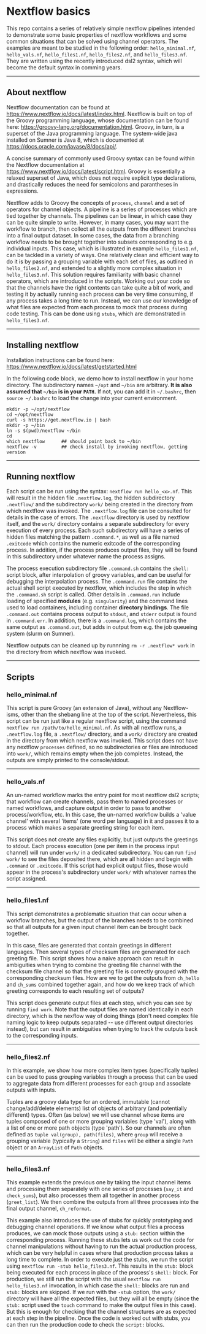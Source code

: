 # Nextflow basics

This repo contains a series of relatively simple nextflow pipelines intended to
  demonstrate some basic properties of nextflow workflows and some common 
  situations that can be solved using channel operators. The examples are meant
  to be studied in the following order: `hello_minimal.nf`, `hello_vals.nf`, 
  `hello_files1.nf`, `hello_files2.nf`, and `hello_files3.nf`. They are written 
  using the recently introduced dsl2 syntax, which will become the default syntax
  in comming years.

---

## About nextflow

Nextflow documentation can be found at https://www.nextflow.io/docs/latest/index.html.
  Nextflow is built on top of the Groovy programming language, whose documentation
  can be found here: https://groovy-lang.org/documentation.html. Groovy, in turn, is a
  superset of the Java programming language. The system-wide java installed on
  Sumner is Java 8, which is documented at https://docs.oracle.com/javase/8/docs/api/.

A concise summary of commonly used Groovy syntax can be found within the Nextflow
  documentation at https://www.nextflow.io/docs/latest/script.html. Groovy is essentially
  a relaxed superset of Java, which does not require explicit type declarations, and
  drastically reduces the need for semicolons and parantheses in expressions. 

Nextflow adds to Groovy the concepts of `process`, `channel` and a set of operators for 
  channel objects. A pipeline is a series of processes which are tied together by 
  channels. The pipelines can be linear, in which case they can be quite simple to write. 
  However, in many cases, you may want the workflow to branch, then collect all the 
  outputs from the different branches into a final output dataset. In some cases, the 
  data from a branching workflow needs to be brought together into subsets corresponding 
  to e.g. individual inputs. This case, which is illustrated in example `hello_files1.nf`, 
  can be tackled in a variety of ways. One relatively clean and efficient way to do it is 
  by passing a grouping variable with each set of files, as outlined in `hello_files2.nf`, 
  and extended to a slightly more complex situation in `hello_files3.nf`. This solution
  requires familiarity with basic channel operators, which are introduced in the scripts.
  Working out your code so that the channels have the right contents can take quite a bit
  of work, and testing it by actually running each process can be very time consuming, if 
  any process takes a long time to run. Instead, we can use our knowledge of what files 
  are expected from each process to mock that process during code testing. This can be done
  using `stubs`, which are demonstrated in `hello_files3.nf`.

---

## Installing nextflow

Installation instructions can be found here: https://www.nextflow.io/docs/latest/getstarted.html

In the following code block, we demo how to install nextflow in your home directory. The 
  subdirectory names `~/opt` and `~/bin` are arbitrary. **It is also assumed that `~/bin` is
  in your `PATH`.** If not, you can add it in `~/.bashrc`, then `source ~/.bashrc` to load 
  the change into your current environment. 

```
mkdir -p ~/opt/nextflow
cd ~/opt/nextflow
curl -s https://get.nextflow.io | bash
mkdir -p ~/bin
ln -s $(pwd)/nextflow ~/bin
cd
which nextflow      ## should point back to ~/bin
nextflow -v         ## check install by invoking nextflow, getting version

```

---

## Running nextflow

Each script can be run using the syntax: `nextflow run hello_<x>.nf`. This 
  will result in the hidden file `.nextflow.log`, the hidden subdirectory 
  `.nextflow/` and the subdirectory `work/` being created in the directory from which
  nextflow was invoked. The `.nextflow.log` file can be consulted for details
  in the case of errors. The `.nextflow` directory is used by nextflow itself,
  and the `work/` directory contains a separate subdirectory for every execution
  of every process. Each such subdirectory will have a series of hidden files 
  matching the pattern `.command.*`, as well as a file named `.exitcode` which 
  contains the numeric exitcode of the corresponding process. In addition, if the
  process produces output files, they will be found in this subdirectory under 
  whatever name the process assigns.

The process execution subdirectory file `.command.sh` contains the `shell:` script 
  block, after interpolation of groovy variables, and can be useful for debugging 
  the interpolation process. The `.command.run` file contains the actual shell script 
  executed by nextflow, which includes the step in which the `.command.sh` script is 
  called. Other details in `.command.run` include loading of specified **modules** 
  (e.g. `singularity`) and the command lines used to load containers, including 
  container **directory bindings**. The file `.command.out` contains process 
  output to `stdout`, and `stderr` output is found in `.command.err`. In addition,
  there is a `.command.log`, which contains the same output as `.command.out`, but
  adds in output from e.g. the job queueing system (slurm on Sumner).

Nextflow outputs can be cleaned up by runnning `rm -r .nextflow* work` in the 
  directory from which nextflow was invoked.

---

## Scripts

### hello\_minimal.nf

This script is pure Groovy (an extension of Java), without any Nextflow-isms, 
  other than the shebang line at the top of the script. Nevertheless, this script 
  can be run just like a regular nextflow script, using the command 
  `nextflow run /path/to/hello_minimal.nf`. As with all nextflow runs, a 
  `.nextflow.log` file, a `.nextflow/` directory, and a `work/` directory are 
  created in the directory from which nextflow was invoked. This script does not 
  have any nextflow `processes` defined, so no subdirectories or files are 
  introduced into `work/`, which remains empty when the job completes. Instead, 
  the outputs are simply printed to the console/stdout.

---

### hello\_vals.nf

An un-named workflow marks the entry point for most nextflow dsl2 scripts; that workflow
  can create channels, pass them to named processes or named workflows, and capture
  output in order to pass to another process/workflow, etc. In this case, the
  un-named workflow builds a 'value channel' with several 'items' (one word per 
  language) in it and passes it to a process which makes a separate greeting string 
  for each item.

This script does not create any files explicitly, but just outputs the greetings
  to stdout.  Each process execution (one per item in the process input channel)
  will run under `work/` in a dedicated subdirectory. You can run `find work/` to 
  see the files deposited there, which are all hidden and begin with `.command`
  or `.exitcode`. If this script had explicit output files, those would appear in 
  the process's subdirectory under `work/` with whatever names the script assigned.

---

### hello\_files1.nf

This script demonstrates a problematic situation that can occur when a workflow
  branches, but the output of the branches needs to be combined so that all 
  outputs for a given input channel item can be brought back together.

In this case, files are generated that contain greetings in different languages.
  Then several types of checksum files are generated for each greeting file. This 
  script shows how a naive approach can result in ambiguities when trying to
  combine the greeting file channel with the checksum file channel so that 
  the greeting file is correctly grouped with the corresponding checksum files.
  How are we to get the outputs from `ch_hello` and `ch_sums` combined together
  again, and how do we keep track of which greeting corresponds to each 
  resulting set of outputs?

This script does generate output files at each step, which you can see by running
  `find work`. Note that the output files are named identically in each directory,
  which is the nexflow way of doing things (don't need complex file naming logic
  to keep outputs separated -- use different output directories instead), but can
  result in ambiguities when trying to track the outputs back to the corresponding
  inputs.

---

### hello\_files2.nf

In this example, we show how more complex item types (specifically tuples) can 
  be used to pass grouping variables through a process that can be used to 
  aggregate data from different processes for each group and associate outputs
  with inputs.

Tuples are a groovy data type for an ordered, immutable (cannot change/add/delete 
  elements) list of objects of arbitrary (and potentially different) types.
  Often (as below) we will use channel whose items are tuples composed of one or more 
  grouping variables (type 'val'), along with a list of one or more path objects
  (type 'path'). So our channels are often defined as `tuple val(group), path(files)`,
  where `group` will receive a grouping variable (typically a `String`) and `files`
  will be either a single `Path` object or an `ArrayList` of `Path` objects.

---

### hello\_files3.nf

This example extends the previous one by taking the input channel items and
  processing them separately with one series of processes (`say_it` and 
  `check_sums`), but also processes them all together in another process 
  (`greet_list`). We then combine the outputs from all three processes into the 
  final output channel, `ch_reformat`. 

This example also introduces the use of stubs for quickly prototyping and
  debugging channel operations. If we know what output files a process produces,
  we can mock those outputs using a `stub:` section within the corresponding
  process. Running these stubs lets us work out the code for channel manipulations
  without having to run the actual production process, which can be very helpful in
  cases where that production process takes a long time to complete. In order to
  execute just the stubs, we run the script using `nextflow run -stub hello_files3.nf`.
  This results in the `stub:` block being executed for each process in place of the 
  process's `shell:` block. For production, we still run the script with the usual
  `nextflow run hello_files3.nf` invocation, in which case the `shell:` blocks are
  run and `stub:` blocks are skipped. If we run with the `-stub` option, the
  `work/` directory will have all the expected files, but they will all be empty
  (since the `stub:` script used the `touch` command to make the output files in 
  this case). But this is enough for checking that the channel structures are as
  expected at each step in the pipeline. Once the code is worked out with stubs, 
  you can then run the production code to check the `script:` blocks. 


